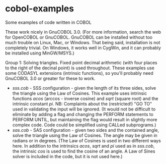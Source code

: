 # cobol-examples
Some examples of code written in COBOL

These work nicely in GnuCOBOL 3.0.  (For more information, search the web for OpenCOBOL or GnuCOBOL.  GnuCOBOL can be installed without too much trouble on Linux, Mac, or Windows.  That being said, installation is not completely trivial.  On Windows, it works well in CygWin, and it can probably be installed using MinGW/MSYS.)

Group 1: Solving triangles.  Fixed point decimal arithmetic (with four places to the right of the decinal point) is used throughout.  These examples use some CODASYL extensions (intrinsic functions), so you'll probably need GnuCOBOL 3.0 or greater for these to work.
+ *sss.cob* - SSS configuration - given the length of its three sides, solve the triangle using the Law of Cosines.  This example uses intrinsic functions *acos* (arccos - inverse cosine) and *sqrt* (square root) and the intrinsic constant *pi*.  NB: Complaints about the (restricted!) "GO TO" used in validating the input will be ignored.  (It would not be difficult to eliminate by adding a flag and changing the PERFORM statements to PERFORM UNTIL, but maintaining the flag would result in slightly more complex code.  Code could be simplified using CALLed subprograms.)
+ *sas.cob* - SAS configuration - given two sides and the contained angle, solve the triangle using the Law of Cosines. The angle may be given in radians or in degrees.  (The Law of Cosines is used in two different ways here.  In addition to the intrinsics *acos*, *sqrt* and *pi* used as in *sss.cob*, the intrinsic *cos* is used to find the cosine of an angle.  A Law of Sines solver is included in the code, but it is not used here.)
